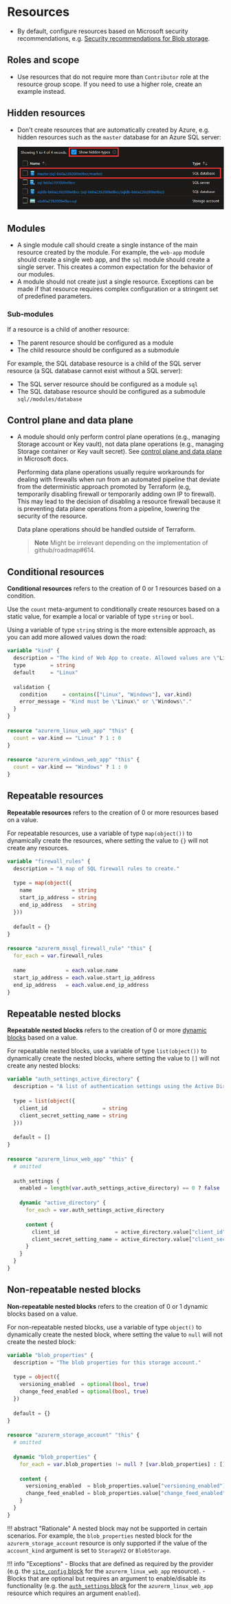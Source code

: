 # Resources

- By default, configure resources based on Microsoft security recommendations, e.g. [Security recommendations for Blob storage](https://learn.microsoft.com/en-us/azure/storage/blobs/security-recommendations).

## Roles and scope

- Use resources that do not require more than `Contributor` role at the resource group scope.
  If you need to use a higher role, create an example instead.

## Hidden resources

- Don't create resources that are automatically created by Azure, e.g. hidden resources such as the `master` database for an Azure SQL server:

  ![hidden resources](img/hidden-resources.png)

## Modules

- A single module call should create a single instance of the main resource created by the module. For example, the `web-app` module should create a single web app, and the `sql` module should create a single server. This creates a common expectation for the behavior of our modules.
- A module should not create just a single resource. Exceptions can be made if that resource requires complex configuration or a stringent set of predefined parameters.

### Sub-modules

If a resource is a child of another resource:

- The parent resource should be configured as a module
- The child resource should be configured as a submodule

For example, the SQL database resource is a child of the SQL server resource (a SQL database cannot exist without a SQL server):

- The SQL server resource should be configured as a module `sql`
- The SQL database resource should be configured as a submodule `sql//modules/database`

## Control plane and data plane

- A module should only perform control plane operations (e.g., managing Storage account or Key vault), not data plane operations (e.g., managing Storage container or Key vault secret). See [control plane and data plane](https://learn.microsoft.com/en-us/azure/azure-resource-manager/management/control-plane-and-data-plane) in Microsoft docs.

  Performing data plane operations usually require workarounds for dealing with firewalls when run from an automated pipeline that deviate from the deterministic approach promoted by Terraform (e.g, temporarily disabling firewall or temporarily adding own IP to firewall).
  This may lead to the decision of disabling a resource firewall because it is preventing data plane operations from a pipeline, lowering the security of the resource.

  Data plane operations should be handled outside of Terraform.

  > **Note** Might be irrelevant depending on the implementation of github/roadmap#614.

## Conditional resources

**Conditional resources** refers to the creation of 0 or 1 resources based on a condition.

Use the `count` meta-argument to conditionally create resources based on a static value, for example a local or variable of type `string` or `bool`.

Using a variable of type `string` string is the more extensible approach, as you can add more allowed values down the road:

```terraform
variable "kind" {
  description = "The kind of Web App to create. Allowed values are \"Linux\" and \"Windows\"."
  type        = string
  default     = "Linux"

  validation {
    condition     = contains(["Linux", "Windows"], var.kind)
    error_message = "Kind must be \"Linux\" or \"Windows\"."
  }
}

resource "azurerm_linux_web_app" "this" {
  count = var.kind == "Linux" ? 1 : 0
}

resource "azurerm_windows_web_app" "this" {
  count = var.kind == "Windows" ? 1 : 0
}
```

## Repeatable resources

**Repeatable resources** refers to the creation of 0 or more resources based on a value.

For repeatable resources, use a variable of type `map(object())` to dynamically create the resources, where setting the value to `{}` will not create any resources.

```terraform
variable "firewall_rules" {
  description = "A map of SQL firewall rules to create."

  type = map(object({
    name             = string
    start_ip_address = string
    end_ip_address   = string
  }))

  default = {}
}

resource "azurerm_mssql_firewall_rule" "this" {
  for_each = var.firewall_rules

  name             = each.value.name
  start_ip_address = each.value.start_ip_address
  end_ip_address   = each.value.end_ip_address
}
```

## Repeatable nested blocks

**Repeatable nested blocks** refers to the creation of 0 or more [dynamic blocks](https://developer.hashicorp.com/terraform/language/expressions/dynamic-blocks) based on a value.

For repeatable nested blocks, use a variable of type `list(object())` to dynamically create the nested blocks, where setting the value to `[]` will not create any nested blocks:

```terraform
variable "auth_settings_active_directory" {
  description = "A list of authentication settings using the Active Directory provider to configure for this Linux web app."

  type = list(object({
    client_id                  = string
    client_secret_setting_name = string
  }))

  default = []
}

resource "azurerm_linux_web_app" "this" {
  # omitted

  auth_settings {
    enabled = length(var.auth_settings_active_directory) == 0 ? false : true

    dynamic "active_directory" {
      for_each = var.auth_settings_active_directory

      content {
        client_id                  = active_directory.value["client_id"]
        client_secret_setting_name = active_directory.value["client_secret_setting_name"]
      }
    }
  }
}
```

## Non-repeatable nested blocks

**Non-repeatable nested blocks** refers to the creation of 0 or 1 dynamic blocks based on a value.

For non-repeatable nested blocks, use a variable of type `object()` to dynamically create the nested block, where setting the value to `null` will not create the nested block:

```terraform
variable "blob_properties" {
  description = "The blob properties for this storage account."

  type = object({
    versioning_enabled  = optional(bool, true)
    change_feed_enabled = optional(bool, true)
  })

  default = {}
}

resource "azurerm_storage_account" "this" {
  # omitted

  dynamic "blob_properties" {
    for_each = var.blob_properties != null ? [var.blob_properties] : []

    content {
      versioning_enabled  = blob_properties.value["versioning_enabled"]
      change_feed_enabled = blob_properties.value["change_feed_enabled"]
    }
  }
}
```

!!! abstract "Rationale"
    A nested block may not be supported in certain scenarios. For example, the `blob_properties` nested block for the `azurerm_storage_account` resource is only supported if the value of the `account_kind` argument is set to `StorageV2` or `BlobStorage`.

!!! info "Exceptions"
    - Blocks that are defined as required by the provider (e.g. the [`site_config` block](https://registry.terraform.io/providers/hashicorp/azurerm/3.0.2/docs/resources/linux_web_app#site_config) for the `azurerm_linux_web_app` resource).
    - Blocks that are optional but requires an argument to enable/disable its functionality (e.g. the [`auth_settings` block](https://registry.terraform.io/providers/hashicorp/azurerm/3.0.2/docs/resources/linux_web_app#auth_settings) for the `azurerm_linux_web_app` resource which requires an argument `enabled`).
